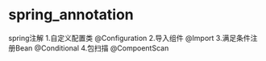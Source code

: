 # spring_annotation
spring注解
1.自定义配置类 @Configuration
2.导入组件 @Import
3.满足条件注册Bean @Conditional
4.包扫描 @CompoentScan
